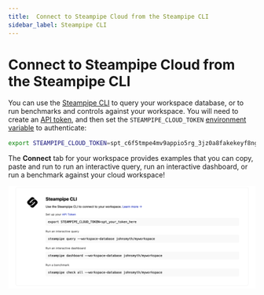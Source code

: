 ```yaml
---
title:  Connect to Steampipe Cloud from the Steampipe CLI
sidebar_label: Steampipe CLI
---
```

# Connect to Steampipe Cloud from the Steampipe CLI

You can use the [Steampipe CLI](https://steampipe.io/downloads) to query your workspace database, or to run benchmarks and controls against your workspace.  You will need to create an [API token](/docs/cloud/profile#api-tokens), and then set the `STEAMPIPE_CLOUD_TOKEN` [environment variable](reference/env-vars/overview) to authenticate: 


```bash
export STEAMPIPE_CLOUD_TOKEN=spt_c6f5tmpe4mv9appio5rg_3jz0a8fakekeyf8ng72qr646
```



The **Connect** tab for your workspace provides examples that you can copy, paste and run to run an interactive query, run an interactive dashboard, or run a benchmark against your cloud workspace!

<div style={{"marginTop":"1em", "marginBottom":"1em", "width":"90%"}}>
<img src="/images/docs/cloud/int_cli.png"/>
</div>

